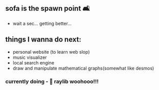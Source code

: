 ## sofa is the spawn point 🛋️

- wait a sec... getting better...

## things I wanna do next:

- personal website (to learn web slop)
- music visualizer
- local search engine
- draw and manipulate mathematical graphs(somewhat like desmos)

### currently doing - 🔭 raylib woohooo!!!
